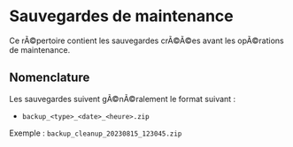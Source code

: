 # Sauvegardes de maintenance

Ce rÃ©pertoire contient les sauvegardes crÃ©Ã©es avant les opÃ©rations de maintenance.

## Nomenclature

Les sauvegardes suivent gÃ©nÃ©ralement le format suivant :
- `backup_<type>_<date>_<heure>.zip`

Exemple : `backup_cleanup_20230815_123045.zip`

